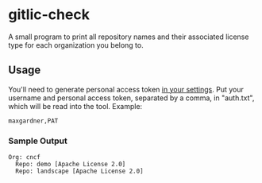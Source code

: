 # gitlic-check
A small program to print all repository names and their associated license type for each organization you belong to.

## Usage
You'll need to generate personal access token [in your settings](https://github.com/settings/applications#personal-access-tokens). Put your username and personal access token, separated by a comma, in "auth.txt", which will be read into the tool. Example:

`maxgardner,PAT`

### Sample Output
```
Org: cncf
  Repo: demo [Apache License 2.0]
  Repo: landscape [Apache License 2.0]
```